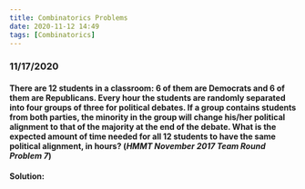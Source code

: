 ```yaml
---
title: Combinatorics Problems
date: 2020-11-12 14:49
tags: [Combinatorics]
---
```


### 11/17/2020

#### There are 12 students in a classroom: 6 of them are Democrats and 6 of them are Republicans. Every hour the students are randomly separated into four groups of three for political debates. If a group contains students from both parties, the minority in the group will change his/her political alignment to that of the majority at the end of the debate. What is the expected amount of time needed for all 12 students to have the same political alignment, in hours? (*HMMT November 2017 Team Round Problem 7*)

**Solution:**

